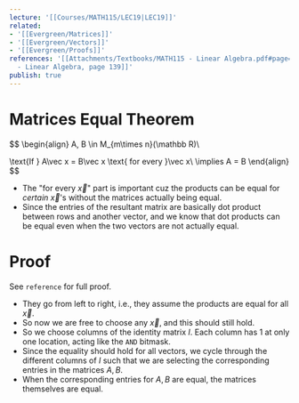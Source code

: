 ```yaml
---
lecture: '[[Courses/MATH115/LEC19|LEC19]]'
related:
- '[[Evergreen/Matrices]]'
- '[[Evergreen/Vectors]]'
- '[[Evergreen/Proofs]]'
references: '[[Attachments/Textbooks/MATH115 - Linear Algebra.pdf#page=139&selection=0,0,0,36|MATH115
  - Linear Algebra, page 139]]'
publish: true
---
```


# Matrices Equal Theorem
$$
\begin{align}
A, B \in M_{m\times n}(\mathbb R)\\

\text{If } A\vec x = B\vec x \text{ for every }\vec x\\
\implies A = B
\end{align}
$$
- The "for every $\vec x$" part is important cuz the products can be equal for _certain_ $\vec x$'s without the matrices actually being equal.
- Since the entries of the resultant matrix are basically dot product between rows and another vector, and we know that dot products can be equal even when the two vectors are not actually equal.
# Proof
See `reference` for full proof.

- They go from left to right, i.e., they assume the products are equal for all $\vec x$.
- So now we are free to choose any $\vec x$, and this should still hold.
- So we choose columns of the identity matrix $I$. Each column has 1 at only one location, acting like the `AND` bitmask.
- Since the equality should hold for all vectors, we cycle through the different columns of $I$ such that we are selecting the corresponding entries in the matrices $A, B$.
- When the corresponding entries for $A, B$ are equal, the matrices themselves are equal.